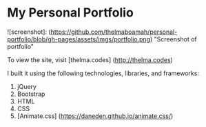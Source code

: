 # My Personal Portfolio

![screenshot]: (https://github.com/thelmaboamah/personal-portfolio/blob/gh-pages/assets/imgs/portfolio.png) "Screenshot of portfolio"

To view the site, visit [thelma.codes] (http://thelma.codes)

I built it using the following technologies, libraries, and frameworks:

1. jQuery
2. Bootstrap
3. HTML
4. CSS
5. [Animate.css] (https://daneden.github.io/animate.css/)

